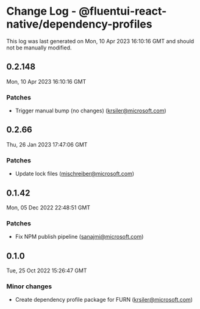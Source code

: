 # Change Log - @fluentui-react-native/dependency-profiles

This log was last generated on Mon, 10 Apr 2023 16:10:16 GMT and should not be manually modified.

<!-- Start content -->

## 0.2.148

Mon, 10 Apr 2023 16:10:16 GMT

### Patches

- Trigger manual bump (no changes) (krsiler@microsoft.com)

## 0.2.66

Thu, 26 Jan 2023 17:47:06 GMT

### Patches

- Update lock files (mischreiber@microsoft.com)

## 0.1.42

Mon, 05 Dec 2022 22:48:51 GMT

### Patches

- Fix NPM publish pipeline (sanajmi@microsoft.com)

## 0.1.0

Tue, 25 Oct 2022 15:26:47 GMT

### Minor changes

- Create dependency profile package for FURN (krsiler@microsoft.com)
